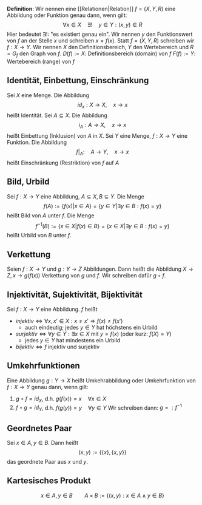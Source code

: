**Definition**: Wir nennen eine [[Relationen|Relation]] $f = (X,Y,R)$ eine Abbildung oder Funktion genau dann, wenn gilt:
$$\forall x \in X \quad \exists! \quad y \in Y : (x,y) \in R$$
Hier bedeutet $\exists!$: "es existiert genau ein". Wir nennen $y$ den Funktionswert von $f$ an der Stelle $x$ und schreiben $x = f(x)$. Statt $f = (X,Y,R)$ schreiben wir $f: X \to Y$. Wir nennen $X$ den Definitionsbereich, $Y$ den Wertebereich und $R = G_f$ den Graph von $f$.
$D(f) := X$: Definitionsbereich (domain) von $f$
$F(f) := Y$: Wertebereich (range) von $f$

## Identität, Einbettung, Einschränkung
Sei $X$ eine Menge. Die Abbildung
$$id_x : X \to X, \quad x \to x$$
heißt Identität. Sei $A \subseteq X$. Die Abbildung
$$i_A : A \to X, \quad x \to x$$
heißt Einbettung (Inklusion) von $A$ in $X$. Sei $Y$ eine Menge, $f : X \to Y$ eine Funktion. Die Abbildung
$$f|_A: \quad A \to Y, \quad x \to x$$
heißt Einschränkung (Restriktion) von $f$ auf $A$
## Bild, Urbild
Sei $f: X \to Y$ eine Abbildung, $A \subseteq X, B \subseteq Y$. Die Menge
$$f(A) := \{f(x)|x \in A\} = \{y \in Y| \exists y \in B : f(x) = y\}$$
heißt Bild von $A$ unter $f$. Die Menge
$$f^{-1}(B):=\{x \in X | f(x) \in B\} = \{x \in X | \exists y \in B : f(x) = y\}$$
heißt Urbild von $B$ unter $f$.

## Verkettung
Seien $f: X \to Y$ und $g: Y \to Z$ Abbildungen. Dann heißt die Abbildung $X \to Z, x \to g(f(x))$ Verkettung von $g$ und $f$. Wir schreiben dafür $g \circ f$. 

## Injektivität, Sujektivität, Bijektivität
Sei $f: X \to Y$ eine Abbildung. $f$ heißt
- $injektiv \Leftrightarrow \forall x, x' \in X : x \neq x' \Rightarrow f(x) \neq f(x')$
	- auch eindeutig; jedes $y \in Y$ hat höchstens ein Urbild
- $surjektiv \Leftrightarrow \forall y \in Y: \exists x \in X$ mit $y = f(x)$ (oder kurz: $f(X) = Y$)
	- jedes $y \in Y$ hat mindestens ein Urbild
- $bijektiv \Leftrightarrow f$ injektiv und surjektiv

## Umkehrfunktionen
Eine Abbildung $g: Y \to X$ heißt Umkehrabbildung oder Umkehrfunktion von $f:X \to Y$ genau dann, wenn gilt:
1) $g \circ f = id_X$,   d.h.   $g(f(x))=x \quad \forall x \in X$
2) $f \circ g = id_Y$,   d.h.   $f(g(y))=y \quad \forall y \in Y$
Wir schreiben dann: $g =: f^{-1}$

## Geordnetes Paar
Sei $x \in A, y \in B$. Dann heißt
$$(x,y) := \left\{ \{ x \}, \{ x,y \}\right\}$$
das geordnete Paar aus $x$ und $y$.

## Kartesisches Produkt

$$x \in A, y \in B \qquad A \times B := \{ (x,y) : x \in A \land y \in B
\}$$